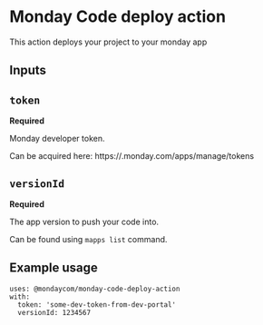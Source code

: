 # Monday Code deploy action
This action deploys your project to your monday app

## Inputs

## `token`

**Required** 

Monday developer token.

Can be acquired here: https://<your-monday-subdomain>.monday.com/apps/manage/tokens

## `versionId`

**Required** 

The app version to push your code into.

Can be found using `mapps list` command.


## Example usage
```
uses: @mondaycom/monday-code-deploy-action
with:
  token: 'some-dev-token-from-dev-portal'
  versionId: 1234567
```

